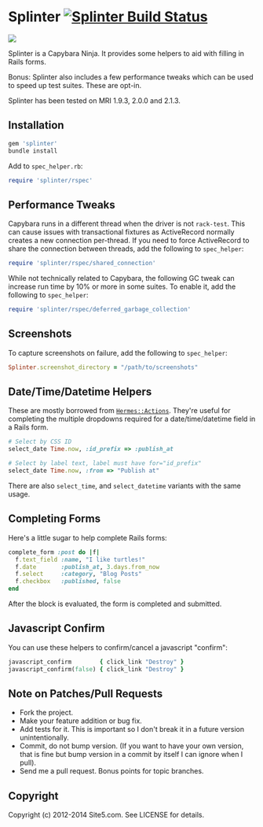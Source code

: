 # Splinter [![Splinter Build Status][Build Icon]][Build Status]

![](http://i.imgur.com/trnno.jpg)

Splinter is a Capybara Ninja. It provides some helpers to aid with filling in
Rails forms.

Bonus: Splinter also includes a few performance tweaks which can be used to
speed up test suites. These are opt-in.

Splinter has been tested on MRI 1.9.3, 2.0.0 and 2.1.3.

[Build Icon]: https://secure.travis-ci.org/site5/splinter.png?branch=master
[Build Status]: https://travis-ci.org/site5/splinter

## Installation

```ruby
gem 'splinter'
bundle install
```

Add to `spec_helper.rb`:

```ruby
require 'splinter/rspec'
```

## Performance Tweaks

Capybara runs in a different thread when the driver is not `rack-test`. This
can cause issues with transactional fixtures as ActiveRecord normally creates a
new connection per-thread. If you need to force ActiveRecord to share the
connection between threads, add the following to `spec_helper`:

```ruby
require 'splinter/rspec/shared_connection'
```

While not technically related to Capybara, the following GC tweak can increase
run time by 10% or more in some suites. To enable it, add the following to
`spec_helper`:

```ruby
require 'splinter/rspec/deferred_garbage_collection'
```

## Screenshots

To capture screenshots on failure, add the following to `spec_helper`:

```ruby
Splinter.screenshot_directory = "/path/to/screenshots"
```

## Date/Time/Datetime Helpers

These are mostly borrowed from [`Hermes::Actions`](http://git.io/bhLQqQ).
They're useful for completing the multiple dropdowns required for a
date/time/datetime field in a Rails form.

```ruby
# Select by CSS ID
select_date Time.now, :id_prefix => :publish_at

# Select by label text, label must have for="id_prefix"
select_date Time.now, :from => "Publish at"
```

There are also `select_time`, and `select_datetime` variants with the same
usage.

## Completing Forms

Here's a little sugar to help complete Rails forms:

```ruby
complete_form :post do |f|
  f.text_field :name, "I like turtles!"
  f.date       :publish_at, 3.days.from_now
  f.select     :category, "Blog Posts"
  f.checkbox   :published, false
end
```

After the block is evaluated, the form is completed and submitted.

## Javascript Confirm

You can use these helpers to confirm/cancel a javascript "confirm":

```ruby
javascript_confirm        { click_link "Destroy" }
javascript_confirm(false) { click_link "Destroy" }
```

## Note on Patches/Pull Requests

* Fork the project.
* Make your feature addition or bug fix.
* Add tests for it. This is important so I don't break it in a future version
  unintentionally.
* Commit, do not bump version. (If you want to have your own version, that is
  fine but bump version in a commit by itself I can ignore when I pull).
* Send me a pull request. Bonus points for topic branches.

## Copyright

Copyright (c) 2012-2014 Site5.com. See LICENSE for details.
